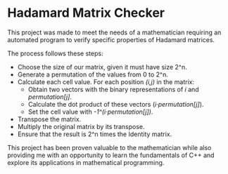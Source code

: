 # Hadamard Matrix Checker
This project was made to meet the needs of a mathematician requiring  an automated program to verify specific properties of Hadamard matrices.

The process follows these steps:

- Choose the size of our matrix, given it must have size 2^n.
- Generate a permutation of the values from 0 to 2^n.
- Calculate each cell value. For each position *(i,j)* in the matrix:
  - Obtain two vectors with the binary representations of *i* and *permutation[j]*.
  - Calculate the dot product of these vectors (*i·permutation[j]*).
  - Set the cell value with *-1^(i·permutation[j])*.
- Transpose the matrix.
- Multiply the original matrix by its transpose.
- Ensure that the result is 2^n times the Identity matrix.

This project has been proven valuable to the mathematician while also providing me with an opportunity to learn the fundamentals of C++ and explore its applications in mathematical programming.
